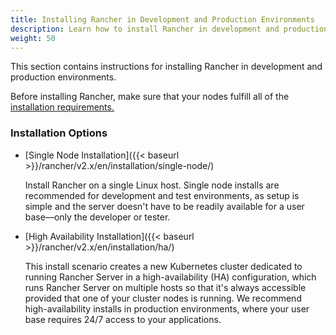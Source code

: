 ```yaml
---
title: Installing Rancher in Development and Production Environments
description: Learn how to install Rancher in development and production environments. Read about single node and high availability installation
weight: 50
---
```

This section contains instructions for installing Rancher in development and production environments.

Before installing Rancher, make sure that your nodes fulfill all of the [installation requirements.]({{<baseurl>}}/rancher/v2.x/en/installation/requirements/)

### Installation Options

- [Single Node Installation]({{< baseurl >}}/rancher/v2.x/en/installation/single-node/)

	Install Rancher on a single Linux host. Single node installs are recommended for development and test environments, as setup is simple and the server doesn't have to be readily available for a user base—only the developer or tester.

-  [High Availability Installation]({{< baseurl >}}/rancher/v2.x/en/installation/ha/)

 	This install scenario creates a new Kubernetes cluster dedicated to running Rancher Server in a high-availability (HA) configuration, which runs Rancher Server on multiple hosts so that it's always accessible provided that one of your cluster nodes is running. We recommend high-availability installs in production environments, where your user base requires 24/7 access to your applications.

